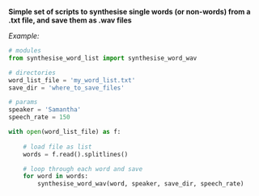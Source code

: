 __Simple set of scripts to synthesise single words (or non-words)
from a .txt file, and save them as .wav files__

_Example:_

```python
# modules
from synthesise_word_list import synthesise_word_wav

# directories
word_list_file = 'my_word_list.txt'
save_dir = 'where_to_save_files'

# params
speaker = 'Samantha'
speech_rate = 150

with open(word_list_file) as f:
    
    # load file as list
    words = f.read().splitlines()

    # loop through each word and save
    for word in words:
		synthesise_word_wav(word, speaker, save_dir, speech_rate)
```